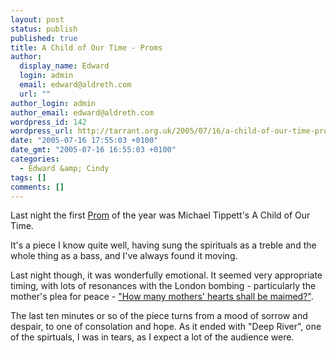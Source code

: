 ```yaml
---
layout: post
status: publish
published: true
title: A Child of Our Time - Proms
author:
  display_name: Edward
  login: admin
  email: edward@aldreth.com
  url: ""
author_login: admin
author_email: edward@aldreth.com
wordpress_id: 142
wordpress_url: http://tarrant.org.uk/2005/07/16/a-child-of-our-time-proms/
date: "2005-07-16 17:55:03 +0100"
date_gmt: "2005-07-16 16:55:03 +0100"
categories:
  - Edward &amp; Cindy
tags: []
comments: []
---
```


<p>Last night the first <a href="https://www.bbc.co.uk/proms/">Prom</a> of the year was Michael Tippett's A Child of Our Time.</p>
<p>It's a piece I know quite well, having sung the spirituals as a treble and the whole thing as a bass, and I've always found it moving.</p>
<p>Last night though, it was wonderfully emotional.  It seemed very appropriate timing, with lots of resonances with the London bombing - particularly the mother's plea for peace - <a href="https://news.bbc.co.uk/1/hi/uk/4671367.stm">"How many mothers' hearts shall be maimed?"</a>.</p>
<p>The last ten minutes or so of the piece turns from a mood of sorrow and despair, to one of consolation and hope.  As it ended with "Deep River", one of the spirtuals, I was in tears, as I expect a lot of the audience were.</p>
